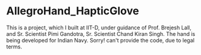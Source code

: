 # AllegroHand_HapticGlove
This is a project, which I built at IIT-D, under guidance of Prof. Brejesh Lall, and Sr. Scientist Pimi Gandotra, Sr. Scientist Chand Kiran Singh. The hand is being developed for Indian Navy. Sorry! can't provide the code, due to legal terms.
